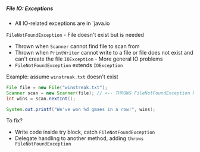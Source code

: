 ##### File IO: Exceptions
- All IO-related exceptions are in `java.io

`FileNotFoundException` - File doesn't exist but is needed
- Thrown when `Scanner` cannot find file to scan from
- Thrown when `PrintWriter` cannot write to a file or file does not exist and can't create the file
`IOException` - More general IO problems
- `FileNotFoundException` extends `IOException`


Example: assume `winstreak.txt` doesn't exist

```java
File file = new File("winstreak.txt");
Scanner scan = new Scanner(file); // <-- THROWS FileNotFoundException HERE
int wins = scan.nextInt();

System.out.printf("We've won %d gmaes in a row!", wins);
```

To fix? 
- Write code inside try block, catch `FileNotFoundException`
- Delegate handling to another method, adding `throws FileNotFoundException`
